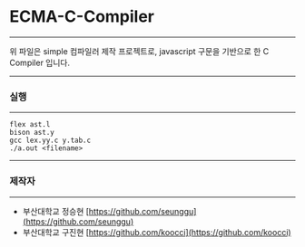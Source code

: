 # ECMA-C-Compiler

---

위 파일은 simple 컴파일러 제작 프로젝트로, javascript 구문을 기반으로 한 C Compiler 입니다.

---

### 실행

---

    flex ast.l
    bison ast.y
    gcc lex.yy.c y.tab.c
    ./a.out <filename>

---

### 제작자

---


* 부산대학교 정승현 [https://github.com/seunggu](https://github.com/seunggu)
* 부산대학교 구진현 [https://github.com/koocci](https://github.com/koocci)
